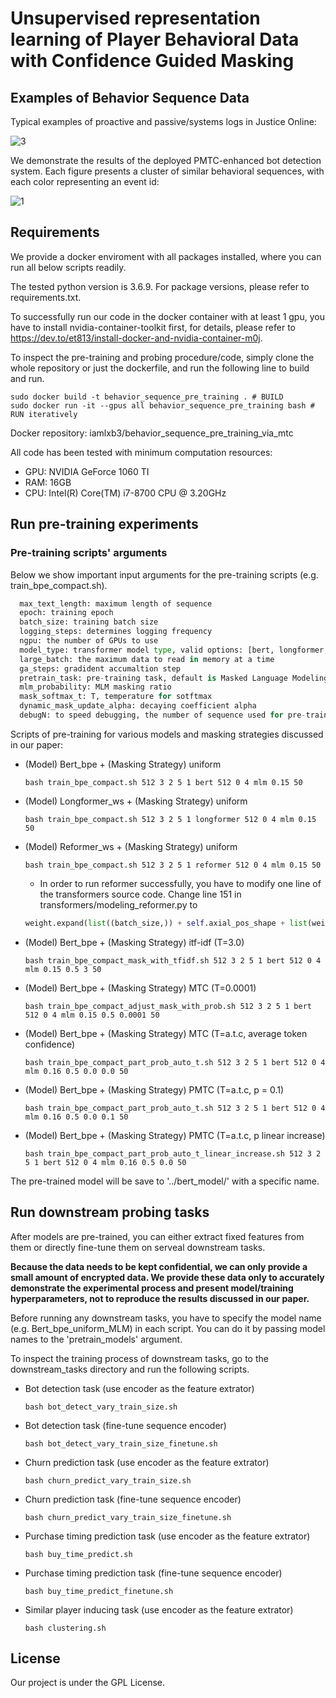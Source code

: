 # Unsupervised representation learning of Player Behavioral Data with Confidence Guided Masking

## Examples of Behavior Sequence Data

Typical examples of proactive and passive/systems logs in Justice Online:

![3](https://tva1.sinaimg.cn/large/008i3skNly1gwkc1sce0vj324r0ogwlb.jpg)

We demonstrate the results of the deployed PMTC-enhanced bot detection system. Each figure presents a cluster of similar behavioral sequences, with each color representing an event id:

![1](https://tva1.sinaimg.cn/large/008i3skNly1gwkbzrqks4j31s10kd7a6.jpg)

## Requirements

We provide a docker enviroment with all packages installed, where you can run all below scripts readily.

The tested python version is 3.6.9. For package versions, please refer to requirements.txt.

To successfully run our code in the docker container with at least 1 gpu, you have to install nvidia-container-toolkit first, for details, please refer to https://dev.to/et813/install-docker-and-nvidia-container-m0j. 

To inspect the pre-training and probing procedure/code, simply clone the whole repository or just the dockerfile, and run the following line to build and run.
```shell script
sudo docker build -t behavior_sequence_pre_training . # BUILD
sudo docker run -it --gpus all behavior_sequence_pre_training bash # RUN iteratively
```
Docker repository: iamlxb3/behavior_sequence_pre_training_via_mtc

All code has been tested with minimum computation resources:
- GPU: NVIDIA GeForce 1060 TI
- RAM: 16GB
- CPU: Intel(R) Core(TM) i7-8700 CPU @ 3.20GHz


## Run pre-training experiments

### Pre-training scripts' arguments
Below we show important input arguments for the pre-training scripts (e.g. train_bpe_compact.sh).
  ```python
    max_text_length: maximum length of sequence
    epoch: training epoch
    batch_size: training batch size
    logging_steps: determines logging frequency
    ngpu: the number of GPUs to use
    model_type: transformer model type, valid options: [bert, longformer, reformer]
    large_batch: the maximum data to read in memory at a time
    ga_steps: gradident accumaltion step
    pretrain_task: pre-training task, default is Masked Language Modeling (MLM)
    mlm_probability: MLM masking ratio
    mask_softmax_t: T, temperature for sotftmax
    dynamic_mask_update_alpha: decaying coefficient alpha
    debugN: to speed debugging, the number of sequence used for pre-training
  ```
Scripts of pre-training for various models and masking strategies discussed in our paper:
- (Model) Bert_bpe + (Masking Strategy) uniform
  ```shell script
  bash train_bpe_compact.sh 512 3 2 5 1 bert 512 0 4 mlm 0.15 50
  ```
- (Model) Longformer_ws + (Masking Strategy) uniform
  ```shell script
  bash train_bpe_compact.sh 512 3 2 5 1 longformer 512 0 4 mlm 0.15 50
  ```
- (Model) Reformer_ws + (Masking Strategy) uniform
  ```shell script
  bash train_bpe_compact.sh 512 3 2 5 1 reformer 512 0 4 mlm 0.15 50
  ```
  * In order to run reformer successfully, you have to modify one line of the transformers source code.
  Change line 151 in transformers/modeling_reformer.py to
  ```python
  weight.expand(list((batch_size,)) + self.axial_pos_shape + list(weight.shape[-1:])) for weight in self.weights
  ```
- (Model) Bert_bpe + (Masking Strategy) itf-idf (T=3.0)
  ```shell script
  bash train_bpe_compact_mask_with_tfidf.sh 512 3 2 5 1 bert 512 0 4 mlm 0.15 0.5 3 50
  ```
- (Model) Bert_bpe + (Masking Strategy) MTC (T=0.0001)
  ```shell script
  bash train_bpe_compact_adjust_mask_with_prob.sh 512 3 2 5 1 bert 512 0 4 mlm 0.15 0.5 0.0001 50
  ```
- (Model) Bert_bpe + (Masking Strategy) MTC (T=a.t.c, average token confidence)
  ```shell script
  bash train_bpe_compact_part_prob_auto_t.sh 512 3 2 5 1 bert 512 0 4 mlm 0.16 0.5 0.0 0.0 50
  ```
- (Model) Bert_bpe + (Masking Strategy) PMTC (T=a.t.c, p = 0.1)
  ```shell script
  bash train_bpe_compact_part_prob_auto_t.sh 512 3 2 5 1 bert 512 0 4 mlm 0.16 0.5 0.0 0.1 50
  ```
- (Model) Bert_bpe + (Masking Strategy) PMTC (T=a.t.c, p linear increase)
  ```shell script
  bash train_bpe_compact_part_prob_auto_t_linear_increase.sh 512 3 2 5 1 bert 512 0 4 mlm 0.16 0.5 0.0 50
  ```
The pre-trained model will be save to '../bert_model/' with a specific name.

## Run downstream probing tasks
After models are pre-trained, you can either extract fixed features from them or directly fine-tune them on serveal downstream tasks.

**Because the data needs to be kept confidential, we can only provide a small amount of encrypted data. We provide these data only to accurately demonstrate the experimental process and present model/training hyperparameters, not to reproduce the results discussed in our paper.**

Before running any downstream tasks, you have to specify the model name (e.g. Bert_bpe_uniform_MLM) in each script. You can do it by passing model names to the 'pretrain_models' argument.

To inspect the training process of downstream tasks, go to the downstream_tasks directory and run the following scripts.

- Bot detection task (use encoder as the feature extrator)
  ```shell script
  bash bot_detect_vary_train_size.sh
  ```
- Bot detection task (fine-tune sequence encoder)
  ```shell script
  bash bot_detect_vary_train_size_finetune.sh
  ```
- Churn prediction task (use encoder as the feature extrator)
  ```shell script
  bash churn_predict_vary_train_size.sh
  ```
- Churn prediction task (fine-tune sequence encoder)
  ```shell script
  bash churn_predict_vary_train_size_finetune.sh
  ```
- Purchase timing prediction task (use encoder as the feature extrator)
  ```shell script
  bash buy_time_predict.sh
  ```
- Purchase timing prediction task (fine-tune sequence encoder)
  ```shell script
  bash buy_time_predict_finetune.sh
  ```
- Similar player inducing task (use encoder as the feature extrator)
  ```shell script
  bash clustering.sh
  ```

## License

Our project is under the GPL License.
